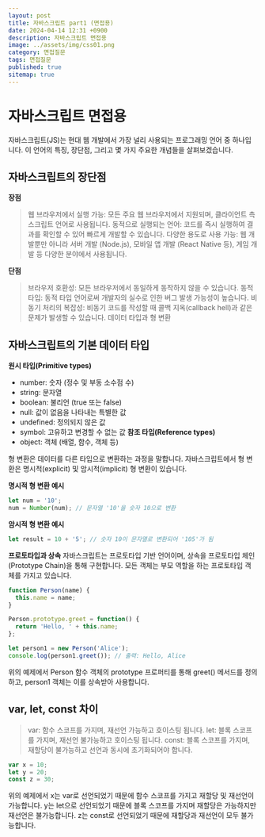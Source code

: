 ```yaml
---
layout: post
title: 자바스크립트 part1 (면접용)
date: 2024-04-14 12:31 +0900
description: 자바스크립트 면접용
image: ../assets/img/css01.png
category: 면접질문
tags: 면접질문
published: true
sitemap: true
---
```


# 자바스크립트 면접용

자바스크립트(JS)는 현대 웹 개발에서 가장 널리 사용되는 프로그래밍 언어 중 하나입니다. 이 언어의 특징, 장단점, 그리고 몇 가지 주요한 개념들을 살펴보겠습니다.

## 자바스크립트의 장단점
**장점**
> 웹 브라우저에서 실행 가능: 모든 주요 웹 브라우저에서 지원되며, 클라이언트 측 스크립트 언어로 사용됩니다.
> 동적으로 실행되는 언어: 코드를 즉시 실행하여 결과를 확인할 수 있어 빠르게 개발할 수 있습니다.
> 다양한 용도로 사용 가능: 웹 개발뿐만 아니라 서버 개발 (Node.js), 모바일 앱 개발 (React Native 등), 게임 개발 등 다양한 분야에서 사용됩니다.

**단점**
> 브라우저 호환성: 모든 브라우저에서 동일하게 동작하지 않을 수 있습니다.
> 동적 타입: 동적 타입 언어로써 개발자의 실수로 인한 버그 발생 가능성이 높습니다.
> 비동기 처리의 복잡성: 비동기 코드를 작성할 때 콜백 지옥(callback hell)과 같은 문제가 발생할 수 있습니다.
데이터 타입과 형 변환


## 자바스크립트의 기본 데이터 타입

**원시 타입(Primitive types)**
- number: 숫자 (정수 및 부동 소수점 수)
- string: 문자열
- boolean: 불리언 (true 또는 false)
- null: 값이 없음을 나타내는 특별한 값
- undefined: 정의되지 않은 값
- symbol: 고유하고 변경할 수 없는 값
**참조 타입(Reference types)**
- object: 객체 (배열, 함수, 객체 등)

형 변환은 데이터를 다른 타입으로 변환하는 과정을 말합니다. 자바스크립트에서 형 변환은 명시적(explicit) 및 암시적(implicit) 형 변환이 있습니다.

**명시적 형 변환 예시**

````javascript
let num = '10';
num = Number(num); // 문자열 '10'을 숫자 10으로 변환
````
**암시적 형 변환 예시**

````javascript
let result = 10 + '5'; // 숫자 10이 문자열로 변환되어 '105'가 됨
````
**프로토타입과 상속**
자바스크립트는 프로토타입 기반 언어이며, 상속을 프로토타입 체인(Prototype Chain)을 통해 구현합니다. 모든 객체는 부모 역할을 하는 프로토타입 객체를 가지고 있습니다.

````javascript
function Person(name) {
  this.name = name;
}

Person.prototype.greet = function() {
  return 'Hello, ' + this.name;
};

let person1 = new Person('Alice');
console.log(person1.greet()); // 출력: Hello, Alice
````
위의 예제에서 Person 함수 객체의 prototype 프로퍼티를 통해 greet() 메서드를 정의하고, person1 객체는 이를 상속받아 사용합니다.

## var, let, const 차이
> var: 함수 스코프를 가지며, 재선언 가능하고 호이스팅 됩니다.
> let: 블록 스코프를 가지며, 재선언 불가능하고 호이스팅 됩니다.
> const: 블록 스코프를 가지며, 재할당이 불가능하고 선언과 동시에 초기화되어야 합니다.
````javascript
var x = 10;
let y = 20;
const z = 30;
````
위의 예제에서 x는 var로 선언되었기 때문에 함수 스코프를 가지고 재할당 및 재선언이 가능합니다. y는 let으로 선언되었기 때문에 블록 스코프를 가지며 재할당은 가능하지만 재선언은 불가능합니다. z는 const로 선언되었기 때문에 재할당과 재선언이 모두 불가능합니다.